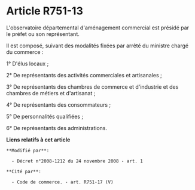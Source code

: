 # Article R751-13

L'observatoire départemental d'aménagement commercial est présidé par le préfet ou son représentant. 

Il est composé, suivant des modalités fixées par arrêté du ministre chargé du commerce : 

1° D'élus locaux ; 

2° De représentants des activités commerciales et artisanales ; 

3° De représentants des chambres de commerce et d'industrie et des chambres de métiers et d'artisanat ; 

4° De représentants des consommateurs ; 

5° De personnalités qualifiées ; 

6° De représentants des administrations.

**Liens relatifs à cet article**

	**Modifié par**:

	  - Décret n°2008-1212 du 24 novembre 2008 - art. 1

	**Cité par**:

	  - Code de commerce. - art. R751-17 (V)
